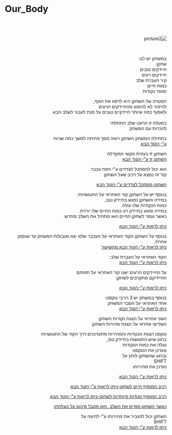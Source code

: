# Our_Body

<div dir='rtl' lang='he'>
<br />
<br />
  
![picture2](https://user-images.githubusercontent.com/57682267/102871135-b8936900-4446-11eb-89b6-2d9335149039.jpg)
  
 <br /> 
 
במשחק יש לנו: <br />
שחקן <br /> 
חיידקים טובים <br />
חיידקים רעים <br />
קיר העברת שלב <br />
כמות חיים <br />
וסופר נקודות <br />

המטרה של השחקן היא לרפא את הגוף,<br />
להיזהר לא להפגע מהחיידקים הרעים<br />
ולאסוף כמה שיותר חיידקיים טובים על מנת לעבור לשלב הבא.<br />
<br />
במטלה זו הראנו שלב התחלתי<br />
להכרות עם המשחק<br />

בתחילת המשחק השחקן רואה מסך פתיחה למשך כמה שניות<br />
[ע"י הקוד הבא](https://github.com/ComputerGame0/OurBody/blob/main/Assets/Scripts/3-objects/ShowFirstScreen.cs) <br />

השחקן זז בעזרת מקשי המקדלת<br />
[השחקן זז ע"י הקוד הבא](https://github.com/ComputerGame0/OurBody/blob/main/Assets/Scripts/1-player/CharacterKeyboardMover.cs) <br />

הוא יכול להסתכל לצדדים ע"י הזזת עכבר.<br />
קוד זה נמצא על רכיב שעל השחקן<br />

[השחקן מסתכל לצדדים ע"י הקוד הבא](https://github.com/ComputerGame0/OurBody/blob/main/Assets/Scripts/1-player/LookX.cs) <br />
 
 
בנוסף יש על השחקן קוד האחראי על התנגשויות: <br />
במידה והשחקן נפגש בחיידק טוב,<br />
כמות הנקודות שלו עולה.<br />
במידה ופוגע בחיידק רע כמות החיים שלו יורדת.<br />
כאשר נגמר לשחקן החיים הוא מתחיל את השלב מחדש.<br />

[ניתן לראות ע"י הקוד הבא](https://github.com/ComputerGame0/OurBody/blob/main/Assets/Scripts/5-bacterias/OnTriggerPlayer.cs) <br />

בנוסף על השחקן הקוד האחראי על העכבר שלא יצא מגבולות המשחק עד שנסמן אחרת.<br />
[ניתן לראות ע"י הקוד הבא מהשיעור](https://github.com/ComputerGame0/OurBody/blob/main/Assets/Scripts/1-player/CursorHider.cs) <br />

הקוד האחראי על העברת שלב:<br />
[ניתן לראות ע"י הקוד הבא](https://github.com/ComputerGame0/OurBody/blob/main/Assets/Scripts/3-objects/NextLevel.cs) <br />

על החיידקים הרעים ישנו קוד האחראי על תזוזתם<br />
החיידיקם מתקרבים לשחקן<br /> 

[ניתן לראות ע"י הקוד הבא](https://github.com/ComputerGame0/OurBody/blob/main/Assets/Scripts/5-bacterias/mover_oscillator.cs) <br />

בנוסף במשחק יש 3 רכיבי טקסט:<br />
אחד האחראי על הסבר המשחק<br />
[ניתן לראות ע"י הקוד הבא ](https://github.com/ComputerGame0/OurBody/blob/main/Assets/Scripts/4-Text/ShowText.cs) <br />

השני אחראי על הצגת נקודות השחקן<br />
השלישי אחראי על הצגת מהירות השחקן<br />

טקסט הצגת הנקודות והמהירות מתעדכנים דרך הקוד של התנגשויות<br />
ברגע שיש התנגשות בחיידק טוב,<br />
נעלה את כמות הנקודות<br />
ונעדכן את הטקסט<br />
וברגע שהשחקן לוחץ על<br /> 
SHIFT <br />
נעדכן את מהירותו <br />

[ניתן לראות ע"י הקוד הבא](https://github.com/ComputerGame0/OurBody/blob/main/Assets/Scripts/5-bacterias/OnTriggerPlayer.cs) <br />

 
[רכיב המוסיף חיים לשחקן-ניתן לראות ע"י הקוד הבא](https://github.com/ComputerGame0/OurBody/blob/main/Assets/Scripts/3-objects/ELife.cs) <br />

[רכיב המוסיף נקודות מיוחדות לשחקן-ניתן לראות ע"י הקוד הבא](https://github.com/ComputerGame0/OurBody/blob/main/Assets/Scripts/3-objects/EScore.cs) <br />

[כאשר השחקן מסיים את השלב, הוא מקבל סיכום על הצלחתו](https://github.com/ComputerGame0/OurBody/blob/main/Assets/Scripts/3-objects/GetInfo.cs) <br />

השחקן יכול להגביר את מהירותו ע"י לחיצה על<br /> 
SHIFT <br />
[ניתן לראות ע"י הקוד הבא](https://github.com/ComputerGame0/OurBody/blob/main/Assets/Scripts/1-player/CharacterKeyboardMover.cs) <br />




